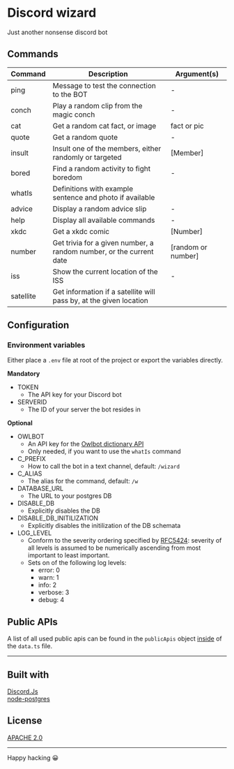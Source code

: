 # Discord wizard

Just another nonsense discord bot

## Commands

| Command | Description | Argument(s) |
| --- | --- | --- |
| ping | Message to test the connection to the BOT | - |
| conch | Play a random clip from the magic conch | - |
| cat | Get a random cat fact, or image | fact or pic |
| quote | Get a random quote | - |
| insult | Insult one of the members, either randomly or targeted | [Member] |
| bored | Find a random activity to fight boredom | - |
| whatIs | Definitions with example sentence and photo if available | <Word> |
| advice | Display a random advice slip | - |
| help | Display all available commands | - |
| xkdc | Get a xkdc comic | [Number] |
| number | Get trivia for a given number, a random number, or the current date | [random or number] |
| iss | Show the current location of the ISS | - |
| satellite | Get information if a satellite will pass by, at the given location | <location-query> |

## Configuration

### Environment variables

Either place a `.env` file at root of the project or export the variables directly.

**Mandatory**
- TOKEN
  - The API key for your Discord bot
- SERVERID
  - The ID of your server the bot resides in

**Optional**
- OWLBOT
  - An API key for the [Owlbot dictionary API](https://owlbot.info/)
  - Only needed, if you want to use the `whatIs` command
- C_PREFIX
  -  How to call the bot in a text channel, default: `/wizard`
- C_ALIAS
  - The alias for the command, default: `/w`
- DATABASE_URL
  - The URL to your postgres DB
- DISABLE_DB
  - Explicitly disables the DB
- DISABLE_DB_INITILIZATION
  - Explicitly disables the initilization of the DB schemata
- LOG_LEVEL
  - Conform to the severity ordering specified by [RFC5424](https://datatracker.ietf.org/doc/html/rfc5424): severity of all levels is assumed to be numerically ascending from most important to least important.
  - Sets on of the following log levels:
    - error: 0
    - warn: 1
    - info: 2
    - verbose: 3
    - debug: 4
## Public APIs

A list of all used public apis can be found in the `publicApis` object [inside](https://github.com/UweStolz/discord-wizard/blob/master/data.ts) of the `data.ts` file.  


---  
   
## Built with

[Discord.Js](https://discord.js.org/#/)  
[node-postgres](https://node-postgres.com/)

## License

[APACHE 2.0](LICENSE.md)

---

Happy hacking 😀  
